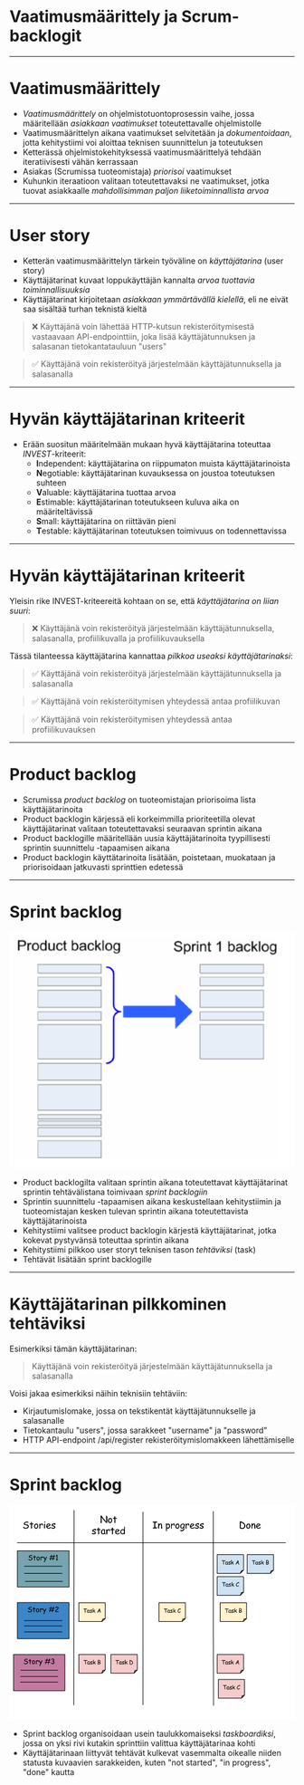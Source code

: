 # Vaatimusmäärittely ja Scrum-backlogit

---

# Vaatimusmäärittely

- _Vaatimusmäärittely_ on ohjelmistotuontoprosessin vaihe, jossa määritellään _asiakkaan vaatimukset_ toteutettavalle ohjelmistolle
- Vaatimusmäärittelyn aikana vaatimukset selvitetään ja _dokumentoidaan_, jotta kehitystiimi voi aloittaa teknisen suunnittelun ja toteutuksen
- Ketterässä ohjelmistokehityksessä vaatimusmäärittelyä tehdään iteratiivisesti vähän kerrassaan
- Asiakas (Scrumissa tuoteomistaja) _priorisoi_ vaatimukset
- Kuhunkin iteraatioon valitaan toteutettavaksi ne vaatimukset, jotka tuovat asiakkaalle _mahdollisimman paljon liiketoiminnallista arvoa_

---

# User story

- Ketterän vaatimusmäärittelyn tärkein työväline on _käyttäjätarina_ (user story)
- Käyttäjätarinat kuvaat loppukäyttäjän kannalta _arvoa tuottavia toiminnallisuuksia_
- Käyttäjätarinat kirjoitetaan _asiakkaan ymmärtävällä kielellä_, eli ne eivät saa sisältää turhan teknistä kieltä

> ❌ Käyttäjänä voin lähettää HTTP-kutsun rekisteröitymisestä vastaavaan API-endpointtiin, joka lisää käyttäjätunnuksen ja salasanan tietokantatauluun "users" 

> ✅ Käyttäjänä voin rekisteröityä järjestelmään käyttäjätunnuksella ja salasanalla

--- 

# Hyvän käyttäjätarinan kriteerit

- Erään suositun määritelmään mukaan hyvä käyttäjätarina toteuttaa _INVEST_-kriteerit:
    - **I**ndependent: käyttäjätarina on riippumaton muista käyttäjätarinoista
    - **N**egotiable: käyttäjätarinan kuvauksessa on joustoa toteutuksen suhteen
    - **V**aluable: käyttäjätarina tuottaa arvoa
    - **E**stimable: käyttäjätarinan toteutukseen kuluva aika on määriteltävissä
    - **S**mall: käyttäjätarina on riittävän pieni
    - **T**estable: käyttäjätarinan toteutuksen toimivuus on todennettavissa

--- 

# Hyvän käyttäjätarinan kriteerit

Yleisin rike INVEST-kriteereitä kohtaan on se, että _käyttäjätarina on liian suuri_:

> ❌ Käyttäjänä voin rekisteröityä järjestelmään käyttäjätunnuksella, salasanalla, profiilikuvalla ja profiilikuvauksella

Tässä tilanteessa käyttäjätarina kannattaa _pilkkoa useaksi käyttäjätarinaksi_:

> ✅ Käyttäjänä voin rekisteröityä järjestelmään käyttäjätunnuksella ja salasanalla

> ✅ Käyttäjänä voin rekisteröitymisen yhteydessä antaa profiilikuvan

> ✅ Käyttäjänä voin rekisteröitymisen yhteydessä antaa profiilikuvauksen

---

# Product backlog

- Scrumissa _product backlog_ on tuoteomistajan priorisoima lista käyttäjätarinoita
- Product backlogin kärjessä eli korkeimmilla prioriteetilla olevat käyttäjätarinat valitaan toteutettavaksi seuraavan sprintin aikana
- Product backlogille määritellään uusia käyttäjätarinoita tyypillisesti sprintin suunnittelu -tapaamisen aikana
- Product backlogin käyttätarinoita lisätään, poistetaan, muokataan ja priorisoidaan jatkuvasti sprinttien edetessä

---

# Sprint backlog

![bg fit right:25%](product-backlog-sprint-backlog.png)


- Product backlogilta valitaan sprintin aikana toteutettavat käyttäjätarinat sprintin tehtävälistana toimivaan _sprint backlogiin_
- Sprintin suunnittelu -tapaamisen aikana keskustellaan kehitystiimin ja tuoteomistajan kesken tulevan sprintin aikana toteutettavista käyttäjätarinoista
- Kehitystiimi valitsee product backlogin kärjestä käyttäjätarinat, jotka kokevat pystyvänsä toteuttaa sprintin aikana
- Kehitystiimi pilkkoo user storyt teknisen tason _tehtäviksi_ (task)
- Tehtävät lisätään sprint backlogille

---

# Käyttäjätarinan pilkkominen tehtäviksi

Esimerkiksi tämän käyttäjätarinan:

> Käyttäjänä voin rekisteröityä järjestelmään käyttäjätunnuksella ja salasanalla

Voisi jakaa esimerkiksi näihin teknisiin tehtäviin:

- Kirjautumislomake, jossa on tekstikentät käyttäjätunnukselle ja salasanalle
- Tietokantaulu "users", jossa sarakkeet "username" ja "password"
- HTTP API-endpoint /api/register rekisteröitymislomakkeen lähettämiselle

---

# Sprint backlog

![bg fit right:50%](./sprint-backlog.png)

- Sprint backlog organisoidaan usein taulukkomaiseksi _taskboardiksi_, jossa on yksi rivi kutakin sprinttiin valittua käyttäjätarinaa kohti
- Käyttäjätarinaan liittyvät tehtävät kulkevat vasemmalta oikealle niiden statusta kuvaavien sarakkeiden, kuten "not started", "in progress", "done" kautta
